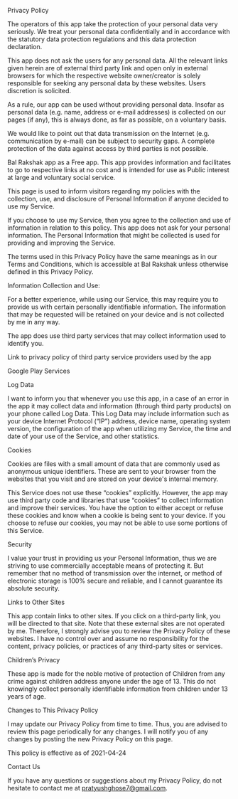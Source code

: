 Privacy Policy

The operators of this app take the protection of your personal data very seriously. We treat your personal data confidentially and in accordance with the statutory data protection regulations and this data protection declaration.

This app does not ask the users for any personal data. All the relevant links given herein are of external third party link and open only in external browsers for which the respective website owner/creator is solely responsible for seeking any personal data by these websites. Users discretion is solicited.

As a rule, our app can be used without providing personal data. Insofar as personal data (e.g. name, address or e-mail addresses) is collected on our pages (if any), this is always done, as far as possible, on a voluntary basis.

We would like to point out that data transmission on the Internet (e.g. communication by e-mail) can be subject to security gaps. A complete protection of the data against access by third parties is not possible.

Bal Rakshak app as a Free app. This app provides information and facilitates to go to respective links at no cost and is intended for use as Public interest at large and voluntary social service.

This page is used to inform visitors regarding my policies with the collection, use, and disclosure of Personal Information if anyone decided to use my Service.

If you choose to use my Service, then you agree to the collection and use of information in relation to this policy. This app does not ask for your personal information. The Personal Information that might be collected is used for providing and improving the Service.

The terms used in this Privacy Policy have the same meanings as in our Terms and Conditions, which is accessible at Bal Rakshak unless otherwise defined in this Privacy Policy.

Information Collection and Use:

For a better experience, while using our Service, this may require you to provide us with certain personally identifiable information. The information that may be requested will be retained on your device and is not collected by me in any way.

The app does use third party services that may collect information used to identify you.

Link to privacy policy of third party service providers used by the app

Google Play Services

Log Data

I want to inform you that whenever you use this app, in a case of an error in the app it may collect data and information (through third party products) on your phone called Log Data. This Log Data may include information such as your device Internet Protocol (“IP”) address, device name, operating system version, the configuration of the app when utilizing my Service, the time and date of your use of the Service, and other statistics.

Cookies

Cookies are files with a small amount of data that are commonly used as anonymous unique identifiers. These are sent to your browser from the websites that you visit and are stored on your device's internal memory.

This Service does not use these “cookies” explicitly. However, the app may use third party code and libraries that use “cookies” to collect information and improve their services. You have the option to either accept or refuse these cookies and know when a cookie is being sent to your device. If you choose to refuse our cookies, you may not be able to use some portions of this Service.

Security

I value your trust in providing us your Personal Information, thus we are striving to use commercially acceptable means of protecting it. But remember that no method of transmission over the internet, or method of electronic storage is 100% secure and reliable, and I cannot guarantee its absolute security.

Links to Other Sites

This app contain links to other sites. If you click on a third-party link, you will be directed to that site. Note that these external sites are not operated by me. Therefore, I strongly advise you to review the Privacy Policy of these websites. I have no control over and assume no responsibility for the content, privacy policies, or practices of any third-party sites or services.

Children’s Privacy

These app is made for the noble motive of protection of Children from any crime against children address anyone under the age of 13. This do not knowingly collect personally identifiable information from children under 13 years of age.

Changes to This Privacy Policy

I may update our Privacy Policy from time to time. Thus, you are advised to review this page periodically for any changes. I will notify you of any changes by posting the new Privacy Policy on this page.

This policy is effective as of 2021-04-24

Contact Us

If you have any questions or suggestions about my Privacy Policy, do not hesitate to contact me at pratyushghose7@gmail.com.
